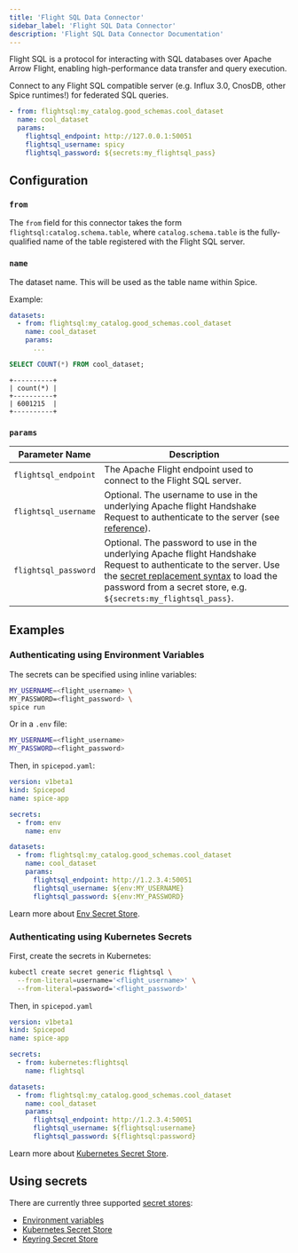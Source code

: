 ```yaml
---
title: 'Flight SQL Data Connector'
sidebar_label: 'Flight SQL Data Connector'
description: 'Flight SQL Data Connector Documentation'
---
```


Flight SQL is a protocol for interacting with SQL databases over Apache Arrow Flight, enabling high-performance data transfer and query execution.

Connect to any Flight SQL compatible server (e.g. Influx 3.0, CnosDB, other Spice runtimes!) for federated SQL queries.

```yaml
- from: flightsql:my_catalog.good_schemas.cool_dataset
  name: cool_dataset
  params:
    flightsql_endpoint: http://127.0.0.1:50051
    flightsql_username: spicy
    flightsql_password: ${secrets:my_flightsql_pass}
```

## Configuration

### `from`

The `from` field for this connector takes the form `flightsql:catalog.schema.table`, where `catalog.schema.table` is the fully-qualified name of the table registered with the Flight SQL server.

### `name`

The dataset name. This will be used as the table name within Spice.

Example:
```yaml
datasets:
  - from: flightsql:my_catalog.good_schemas.cool_dataset
    name: cool_dataset
    params:
      ...
```

```sql
SELECT COUNT(*) FROM cool_dataset;
```

```shell
+----------+
| count(*) |
+----------+
| 6001215  |
+----------+
```

### `params`

| Parameter Name       | Description                                                                                                                                                                                                                                                  |
| -------------------- | ------------------------------------------------------------------------------------------------------------------------------------------------------------------------------------------------------------------------------------------------------------ |
| `flightsql_endpoint` | The Apache Flight endpoint used to connect to the Flight SQL server.                                                                                                                                                                                         |
| `flightsql_username` | Optional. The username to use in the underlying Apache flight Handshake Request to authenticate to the server (see [reference](https://arrow.apache.org/docs/format/Flight.html#authentication)).                                                            |
| `flightsql_password` | Optional. The password to use in the underlying Apache flight Handshake Request to authenticate to the server. Use the [secret replacement syntax](../secret-stores/index.md) to load the password from a secret store, e.g. `${secrets:my_flightsql_pass}`. |

## Examples

### Authenticating using Environment Variables

The secrets can be specified using inline variables:

```bash
MY_USERNAME=<flight_username> \
MY_PASSWORD=<flight_password> \
spice run
```

Or in a `.env` file:
```bash
MY_USERNAME=<flight_username>
MY_PASSWORD=<flight_password>
```

Then, in `spicepod.yaml`:
```yaml
version: v1beta1
kind: Spicepod
name: spice-app

secrets:
  - from: env
    name: env

datasets:
  - from: flightsql:my_catalog.good_schemas.cool_dataset
    name: cool_dataset
    params:
      flightsql_endpoint: http://1.2.3.4:50051
      flightsql_username: ${env:MY_USERNAME}
      flightsql_password: ${env:MY_PASSWORD}
```

Learn more about [Env Secret Store](/components/secret-stores/env).

### Authenticating using Kubernetes Secrets

First, create the secrets in Kubernetes:
```bash
kubectl create secret generic flightsql \
  --from-literal=username='<flight_username>' \
  --from-literal=password='<flight_password>'
```

Then, in `spicepod.yaml`
```yaml
version: v1beta1
kind: Spicepod
name: spice-app

secrets:
  - from: kubernetes:flightsql
    name: flightsql

datasets:
  - from: flightsql:my_catalog.good_schemas.cool_dataset
    name: cool_dataset
    params:
      flightsql_endpoint: http://1.2.3.4:50051
      flightsql_username: ${flightsql:username}
      flightsql_password: ${flightsql:password}
```

Learn more about [Kubernetes Secret Store](/components/secret-stores/kubernetes).

## Using secrets

There are currently three supported [secret stores](/components/secret-stores/index.md):

* [Environment variables](/components/secret-stores/env)
* [Kubernetes Secret Store](/components/secret-stores/kubernetes)
* [Keyring Secret Store](/components/secret-stores/keyring)
